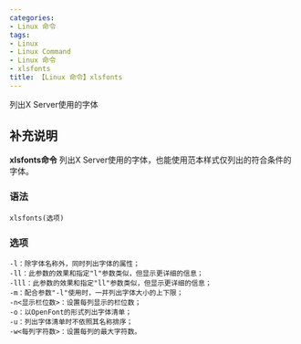 ```yaml
---
categories:
- Linux 命令
tags:
- Linux
- Linux Command
- Linux 命令
- xlsfonts
title: 【Linux 命令】xlsfonts
---
```


列出X Server使用的字体

## 补充说明

**xlsfonts命令** 列出X Server使用的字体，也能使用范本样式仅列出的符合条件的字体。

###  语法

```shell
xlsfonts(选项)
```

###  选项

```shell
-l：除字体名称外，同时列出字体的属性；
-ll：此参数的效果和指定"l"参数类似，但显示更详细的信息；
-lll：此参数的效果和指定"ll"参数类似，但显示更详细的信息；
-m：配合参数"-l"使用时，一并列出字体大小的上下限；
-n<显示栏位数>：设置每列显示的栏位数；
-o：以OpenFont的形式列出字体清单；
-u：列出字体清单时不依照其名称排序；
-w<每列字符数>：设置每列的最大字符数。
```


<!-- Linux命令行搜索引擎：https://jaywcjlove.github.io/linux-command/ -->
